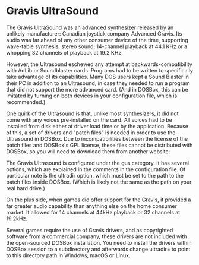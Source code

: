# Gravis UltraSound

The Gravis UltraSound was an advanced synthesizer released by an unlikely
manufacturer: Canadian joystick company Advanced Gravis. Its audio was far
ahead of any other consumer device of the time, supporting wave-table
synthesis, stereo sound, 14-channel playback at 44.1 KHz or a whopping 32
channels of playback at 19.2 KHz.

However, the Ultrasound eschewed any attempt at backwards-compatibility with
AdLib or Soundblaster cards. Programs had to be written to specifically take
advantage of its capabilities. Many DOS users kept a Sound Blaster in their PC
in addition to an Ultrasound, in case they needed to run a program that did
not support the more advanced card. (And in DOSBox, this can be imitated by
turning on both devices in your configuration file, which is recommended.)

One quirk of the Ultrasound is that, unlike most synthesizers, it did not come
with any voices pre-installed on the card. All voices had to be installed from
disk either at driver load time or by the application. Because of this, a set
of drivers and "patch files" is needed in order to use the Ultrasound in
DOSBox. Due to incompatibilities between the license of the patch files and
DOSBox's GPL license, these files cannot be distributed with DOSBox, so you
will need to download them from another website:

The Gravis Ultrasound is configured under the gus category. It has several
options, which are explained in the comments in the configuration file. Of
particular note is the ultradir option, which must be set to the path to the
patch files inside DOSBox. (Which is likely not the same as the path on your
real hard drive.)



On the plus side, when games did offer support for the Gravis, it provided a far greater audio capability than anything else on the home consumer market. It allowed for 14 channels at 44kHz playback or 32 channels at 19.2kHz.

Several games require the use of Gravis drivers, and as copyrighted software from a commercial company, these drivers are not included with the open-sourced DOSBox installation. You need to install the drivers within DOSBox session to a subdirectory and afterwards change ultradir= to point to this directory path in Windows, macOS or Linux.

